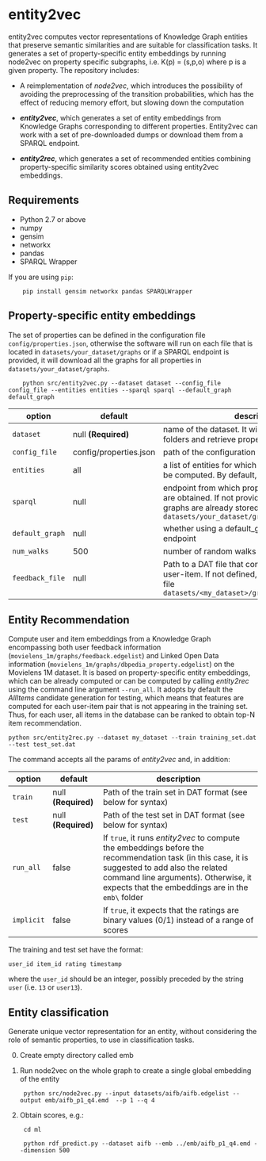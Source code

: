 # entity2vec
entity2vec computes vector representations of Knowledge Graph entities that preserve semantic similarities and are suitable for classification tasks. It generates a set of property-specific entity embeddings by running node2vec on property specific subgraphs, i.e. K(p) = (s,p,o) where p is a given property. The repository includes:

- A reimplementation of _node2vec_, which introduces the possibility of avoiding the preprocessing of the transition probabilities, which has the effect of reducing memory effort, but slowing down the computation

- **_entity2vec_**, which generates a set of entity embeddings from Knowledge Graphs corresponding to different properties. Entity2vec can work with a set of pre-downloaded dumps or download them from a SPARQL endpoint.

- **_entity2rec_**, which generates a set of recommended entities combining property-specific similarity scores obtained using entity2vec embeddings.

## Requirements

- Python 2.7 or above
- numpy
- gensim
- networkx
- pandas
- SPARQL Wrapper

If you are using `pip`:


        pip install gensim networkx pandas SPARQLWrapper

## Property-specific entity embeddings

The set of properties can be defined in the configuration file `config/properties.json`, otherwise the software will run on each file that is located in `datasets/your_dataset/graphs` or if a SPARQL endpoint is provided, it will download all the graphs for all properties in `datasets/your_dataset/graphs`.


        python src/entity2vec.py --dataset dataset --config_file config_file --entities entities --sparql sparql --default_graph default_graph

|option          | default                |description|
|----------------|------------------------|-----------|
|`dataset`       | null **(Required)**    | name of the dataset. It will be used to create folders and retrieve properties from config file|
|`config_file`   | config/properties.json | path of the configuration file
|`entities`      | all                    | a list of entities for which the embeddings have to be computed. By default, it will use them all.|
|`sparql`        | null                   | endpoint from which property-specific graphs are obtained. If not provided, it assumes that the graphs are already stored in `datasets/your_dataset/graphs` |
|`default_graph` | null                   | whether using a default_graph in the SPARQL endpoint |
|`num_walks`     | 500                    | number of random walks per entity |
|`feedback_file` | null                   | Path to a DAT file that contains all the couples user-item. If not defined, it assumes that is the file `datasets/<my_dataset>/graphs/feedback.edgelist` |

## Entity Recommendation

Compute user and item embeddings from a Knowledge Graph encompassing both user feedback information (`movielens_1m/graphs/feedback.edgelist`) and Linked Open Data information (`movielens_1m/graphs/dbpedia_property.edgelist`) on the Movielens 1M dataset. It is based on property-specific entity embeddings, which can be already computed or can be computed by calling _entity2rec_ using the command line argument `--run_all`. It adopts by default the _AllItems_ candidate generation for testing, which means that features are computed for each user-item pair that is not appearing in the training set. Thus, for each user, all items in the database can be ranked to obtain top-N item recommendation.

    python src/entity2rec.py --dataset my_dataset --train training_set.dat --test test_set.dat

The command accepts all the params of _entity2vec_ and, in addition:

|option          | default                |description |
|----------------|------------------------|------------|
|`train`         | null **(Required)**    | Path of the train set in DAT format (see below for syntax) |
|`test`          | null **(Required)**    | Path of the test set in DAT format (see below for syntax)  |
|`run_all`       | false                  | If `true`, it runs _entity2vec_ to compute the embeddings before the recommendation task (in this case, it is suggested to add also the related command line arguments). Otherwise, it expects that the embeddings are in the `emb\` folder |
|`implicit`      | false                  | If `true`, it expects that the ratings are binary values (0/1) instead of a range of scores |


The training and test set have the format:

    user_id item_id rating timestamp

where the `user_id` should be an integer, possibly preceded by the string `user` (i.e. `13` or `user13`).

## Entity classification

Generate unique vector representation for an entity, without considering the role of semantic properties, to use in classification tasks.

0. Create empty directory called emb

1. Run node2vec on the whole graph to create a single global embedding of the entity

        python src/node2vec.py --input datasets/aifb/aifb.edgelist --output emb/aifb_p1_q4.emd  --p 1 --q 4

2. Obtain scores, e.g.:

        cd ml

        python rdf_predict.py --dataset aifb --emb ../emb/aifb_p1_q4.emd --dimension 500
